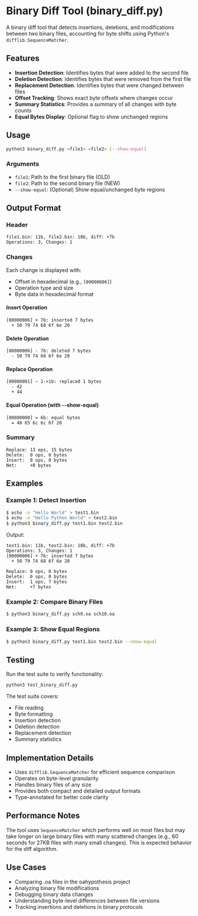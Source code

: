 # Binary Diff Tool (binary_diff.py)

A binary diff tool that detects insertions, deletions, and modifications between two binary files, accounting for byte shifts using Python's `difflib.SequenceMatcher`.

## Features

- **Insertion Detection**: Identifies bytes that were added to the second file
- **Deletion Detection**: Identifies bytes that were removed from the first file
- **Replacement Detection**: Identifies bytes that were changed between files
- **Offset Tracking**: Shows exact byte offsets where changes occur
- **Summary Statistics**: Provides a summary of all changes with byte counts
- **Equal Bytes Display**: Optional flag to show unchanged regions

## Usage

```bash
python3 binary_diff.py <file1> <file2> [--show-equal]
```

### Arguments

- `file1`: Path to the first binary file (OLD)
- `file2`: Path to the second binary file (NEW)
- `--show-equal`: (Optional) Show equal/unchanged byte regions

## Output Format

### Header
```
file1.bin: 11b, file2.bin: 18b, diff: +7b
Operations: 3, Changes: 1
```

### Changes
Each change is displayed with:
- Offset in hexadecimal (e.g., `[00000006]`)
- Operation type and size
- Byte data in hexadecimal format

#### Insert Operation
```
[00000006] + 7b: inserted 7 bytes
  + 50 79 74 68 6f 6e 20
```

#### Delete Operation
```
[00000006] - 7b: deleted 7 bytes
  - 50 79 74 68 6f 6e 20
```

#### Replace Operation
```
[00000001] ~ 1->1b: replaced 1 bytes
  - 42
  + 44
```

#### Equal Operation (with --show-equal)
```
[00000000] = 6b: equal bytes
  = 48 65 6c 6c 6f 20
```

### Summary
```
Replace: 13 ops, 15 bytes
Delete:  0 ops, 0 bytes
Insert:  0 ops, 0 bytes
Net:     +0 bytes
```

## Examples

### Example 1: Detect Insertion
```bash
$ echo -n "Hello World" > test1.bin
$ echo -n "Hello Python World" > test2.bin
$ python3 binary_diff.py test1.bin test2.bin
```

Output:
```
test1.bin: 11b, test2.bin: 18b, diff: +7b
Operations: 3, Changes: 1
[00000006] + 7b: inserted 7 bytes
  + 50 79 74 68 6f 6e 20

Replace: 0 ops, 0 bytes
Delete:  0 ops, 0 bytes
Insert:  1 ops, 7 bytes
Net:     +7 bytes
```

### Example 2: Compare Binary Files
```bash
$ python3 binary_diff.py sch9.oa sch10.oa
```

### Example 3: Show Equal Regions
```bash
$ python3 binary_diff.py test1.bin test2.bin --show-equal
```

## Testing

Run the test suite to verify functionality:

```bash
python3 test_binary_diff.py
```

The test suite covers:
- File reading
- Byte formatting
- Insertion detection
- Deletion detection
- Replacement detection
- Summary statistics

## Implementation Details

- Uses `difflib.SequenceMatcher` for efficient sequence comparison
- Operates on byte-level granularity
- Handles binary files of any size
- Provides both compact and detailed output formats
- Type-annotated for better code clarity

## Performance Notes

The tool uses `SequenceMatcher` which performs well on most files but may take longer on large binary files with many scattered changes (e.g., 60 seconds for 27KB files with many small changes). This is expected behavior for the diff algorithm.

## Use Cases

- Comparing .oa files in the oahypothesis project
- Analyzing binary file modifications
- Debugging binary data changes
- Understanding byte-level differences between file versions
- Tracking insertions and deletions in binary protocols
